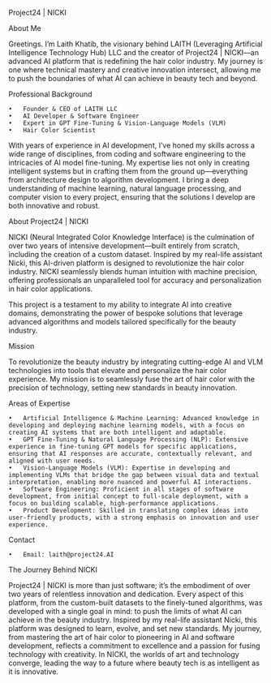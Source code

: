 Project24 | NICKI

About Me

Greetings. I’m Laith Khatib, the visionary behind LAITH (Leveraging Artificial Intelligence Technology Hub) LLC and the creator of Project24 | NICKI—an advanced AI platform that is redefining the hair color industry. My journey is one where technical mastery and creative innovation intersect, allowing me to push the boundaries of what AI can achieve in beauty tech and beyond.

Professional Background

	•	Founder & CEO of LAITH LLC
	•	AI Developer & Software Engineer
	•	Expert in GPT Fine-Tuning & Vision-Language Models (VLM)
	•	Hair Color Scientist

With years of experience in AI development, I’ve honed my skills across a wide range of disciplines, from coding and software engineering to the intricacies of AI model fine-tuning. My expertise lies not only in creating intelligent systems but in crafting them from the ground up—everything from architecture design to algorithm development. I bring a deep understanding of machine learning, natural language processing, and computer vision to every project, ensuring that the solutions I develop are both innovative and robust.

About Project24 | NICKI

NICKI (Neural Integrated Color Knowledge Interface) is the culmination of over two years of intensive development—built entirely from scratch, including the creation of a custom dataset. Inspired by my real-life assistant Nicki, this AI-driven platform is designed to revolutionize the hair color industry. NICKI seamlessly blends human intuition with machine precision, offering professionals an unparalleled tool for accuracy and personalization in hair color applications.

This project is a testament to my ability to integrate AI into creative domains, demonstrating the power of bespoke solutions that leverage advanced algorithms and models tailored specifically for the beauty industry.

Mission

To revolutionize the beauty industry by integrating cutting-edge AI and VLM technologies into tools that elevate and personalize the hair color experience. My mission is to seamlessly fuse the art of hair color with the precision of technology, setting new standards in beauty innovation.

Areas of Expertise

	•	Artificial Intelligence & Machine Learning: Advanced knowledge in developing and deploying machine learning models, with a focus on creating AI systems that are both intelligent and adaptable.
	•	GPT Fine-Tuning & Natural Language Processing (NLP): Extensive experience in fine-tuning GPT models for specific applications, ensuring that AI responses are accurate, contextually relevant, and aligned with user needs.
	•	Vision-Language Models (VLM): Expertise in developing and implementing VLMs that bridge the gap between visual data and textual interpretation, enabling more nuanced and powerful AI interactions.
	•	Software Engineering: Proficient in all stages of software development, from initial concept to full-scale deployment, with a focus on building scalable, high-performance applications.
	•	Product Development: Skilled in translating complex ideas into user-friendly products, with a strong emphasis on innovation and user experience.

Contact

	•	Email: laith@project24.AI

The Journey Behind NICKI

Project24 | NICKI is more than just software; it’s the embodiment of over two years of relentless innovation and dedication. Every aspect of this platform, from the custom-built datasets to the finely-tuned algorithms, was developed with a single goal in mind: to push the limits of what AI can achieve in the beauty industry. Inspired by my real-life assistant Nicki, this platform was designed to learn, evolve, and set new standards. My journey, from mastering the art of hair color to pioneering in AI and software development, reflects a commitment to excellence and a passion for fusing technology with creativity. In NICKI, the worlds of art and technology converge, leading the way to a future where beauty tech is as intelligent as it is innovative.
